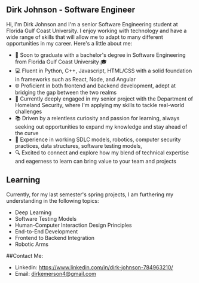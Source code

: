 
## Dirk Johnson - Software Engineer
Hi, I'm Dirk Johnson and I'm a senior Software Engineering student at Florida Gulf Coast University. I enjoy working with technology and have a wide range of skills that will allow me to adapt to many different opportunities in my career. Here's a little about me:

* 🚀 Soon to graduate with a bachelor's degree in Software Engineering from Florida Gulf Coast University 🎓
* 💻 Fluent in Python, C++, Javascript, HTML/CSS with a solid foundation in frameworks such as React, Node, and Angular
* 🌐 Proficient in both frontend and backend development, adept at bridging the gap between the two realms
* 🌟 Currently deeply engaged in my senior project with the Department of Homeland Security, where I'm applying my skills to tackle real-world challenges
* 📚 Driven by a relentless curiosity and passion for learning, always seeking out opportunities to expand my knowledge and stay ahead of the curve
* 🌱 Experience in working SDLC models, robotics, computer security practices, data structures, software testing models, 
* 🔍 Excited to connect and explore how my blend of technical expertise and eagerness to learn can bring value to your team and projects

## Learning
Currently, for my last semester's spring projects, I am furthering my understanding in the following topics:
* Deep Learning
* Software Testing Models
* Human-Computer Interaction Design Principles
* End-to-End Development
* Frontend to Backend Integration
* Robotic Arms

##Contact Me:
* Linkedin: https://www.linkedin.com/in/dirk-johnson-784963210/
* Email: dirkemerson4@gmail.com
